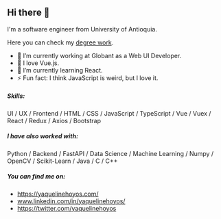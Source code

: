## Hi there 👋

I'm a software engineer from University of Antioquia.

Here you can check my [degree work](http://bibliotecadigital.udea.edu.co/handle/10495/15470).

- 🏢 I’m currently working at Globant as a Web UI Developer.
- 💚 I love Vue.js.
- 🌱 I’m currently learning React.
- ⚡ Fun fact: I think JavaScript is weird, but I love it.

##### Skills:

UI / UX / Frontend / HTML / CSS / JavaScript / TypeScript / Vue / Vuex / React / Redux / Axios / Bootstrap

##### I have also worked with:

Python / Backend / FastAPI / Data Science / Machine Learning / Numpy / OpenCV / Scikit-Learn / Java / C / C++

##### You can find me on: 
- https://yaquelinehoyos.com/
- www.linkedin.com/in/yaquelinehoyos/
- https://twitter.com/yaquelinehoyos

